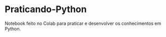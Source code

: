 # Praticando-Python
Notebook feito no Colab para praticar e desenvolver os conhecimentos em Python.
